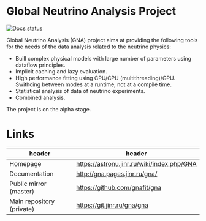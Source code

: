 # Global Neutrino Analysis Project

[![Docs status](https://git.jinr.ru/gna/gna/badges/master/pipeline.svg)](https://git.jinr.ru/gna/gna/commits/master)

Global Neutrino Analysis (GNA) project aims at providing the following tools for 
the needs of the data analysis related to the neutrino physics:

*  Buill complex physical models with large number of parameters using dataflow 
   principles. 
*  Implicit caching and lazy evaluation.
*  High performance fitting using CPU/CPU (multithreading)/GPU. 
   Swithcing between modes at a runtime, not at a compile time.
*  Statistical analysis of data of neutrino experiments.
*  Combined analysis.

The project is on the alpha stage.

# Links

| header                    | header                                     |
| ------                    | ------                                     |
| Homepage                  | https://astronu.jinr.ru/wiki/index.php/GNA |
| Documentation             | http://gna.pages.jinr.ru/gna/              |
| Public mirror (master)    | https://github.com/gnafit/gna              |
| Main repository (private) | https://git.jinr.ru/gna/gna                |
